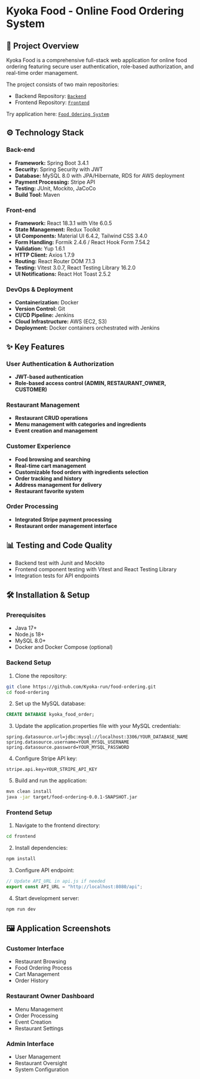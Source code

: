 # Kyoka Food - Online Food Ordering System

## 🎯 Project Overview
Kyoka Food is a comprehensive full-stack web application for online food ordering featuring secure user authentication, role-based authorization, and real-time order management.

The project consists of two main repositories:
- Backend Repository: [`Backend`][backend]
- Frontend Repository: [`Frontend`][frontend]

Try application here:
[`Food Odering System`][demo]

[backend]: https://github.com/Kyoka-run/Food-Ordering-Backend
[frontend]: https://github.com/Kyoka-run/Food-Ordering-Frontend
[demo]: http://kyoka-food-ordering-system.s3-website-eu-west-1.amazonaws.com

## ⚙️ Technology Stack

### Back-end
- **Framework:** Spring Boot 3.4.1
- **Security:** Spring Security with JWT
- **Database:** MySQL 8.0 with JPA/Hibernate, RDS for AWS deployment
- **Payment Processing:** Stripe API
- **Testing:** JUnit, Mockito, JaCoCo
- **Build Tool:** Maven

### Front-end
- **Framework:** React 18.3.1 with Vite 6.0.5
- **State Management:** Redux Toolkit
- **UI Components:** Material UI 6.4.2, Tailwind CSS 3.4.0
- **Form Handling:** Formik 2.4.6 / React Hook Form 7.54.2
- **Validation:** Yup 1.6.1
- **HTTP Client:** Axios 1.7.9
- **Routing:** React Router DOM 7.1.3
- **Testing:** Vitest 3.0.7, React Testing Library 16.2.0
- **UI Notifications:** React Hot Toast 2.5.2

### DevOps & Deployment
- **Containerization:** Docker
- **Version Control:** Git
- **CI/CD Pipeline:** Jenkins
- **Cloud Infrastructure:** AWS (EC2, S3)
- **Deployment:** Docker containers orchestrated with Jenkins

## ✨ Key Features

### User Authentication & Authorization
- **JWT-based authentication**
- **Role-based access control (ADMIN, RESTAURANT_OWNER, CUSTOMER)**

### Restaurant Management
- **Restaurant CRUD operations**
- **Menu management with categories and ingredients**
- **Event creation and management**

### Customer Experience
- **Food browsing and searching**
- **Real-time cart management**
- **Customizable food orders with ingredients selection**
- **Order tracking and history**
- **Address management for delivery**
- **Restaurant favorite system**

### Order Processing
- **Integrated Stripe payment processing**
- **Restaurant order management interface**


## 📊 Testing and Code Quality

- Backend test with Junit and Mockito
- Frontend component testing with Vitest and React Testing Library
- Integration tests for API endpoints

## 🛠️ Installation & Setup

### Prerequisites
- Java 17+
- Node.js 18+
- MySQL 8.0+
- Docker and Docker Compose (optional)

### Backend Setup
1. Clone the repository:
```bash
git clone https://github.com/Kyoka-run/food-ordering.git
cd food-ordering
```

2. Set up the MySQL database:
```sql
CREATE DATABASE kyoka_food_order;
```

3. Update the application.properties file with your MySQL credentials:
```properties
spring.datasource.url=jdbc:mysql://localhost:3306/YOUR_DATABASE_NAME
spring.datasource.username=YOUR_MYSQL_USERNAME
spring.datasource.password=YOUR_MYSQL_PASSWORD
```

4. Configure Stripe API key:
```properties
stripe.api.key=YOUR_STRIPE_API_KEY
```

5. Build and run the application:
```bash
mvn clean install
java -jar target/food-ordering-0.0.1-SNAPSHOT.jar
```

### Frontend Setup
1. Navigate to the frontend directory:
```bash
cd frontend
```

2. Install dependencies:
```bash
npm install
```

3. Configure API endpoint:
```javascript
// Update API_URL in api.js if needed
export const API_URL = "http://localhost:8080/api";
```

4. Start development server:
```bash
npm run dev
```

## 🖼️ Application Screenshots

### Customer Interface
- Restaurant Browsing
- Food Ordering Process
- Cart Management
- Order History

### Restaurant Owner Dashboard
- Menu Management
- Order Processing
- Event Creation
- Restaurant Settings

### Admin Interface
- User Management
- Restaurant Oversight
- System Configuration
